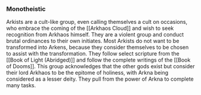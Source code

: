 ### Monotheistic
Arkists are a cult-like group, even calling themselves a cult on occasions, who embrace the coming of the [[Arkhaos Cloud]] and wish to seek recognition from Arkhaos himself. They are a violent group and conduct brutal ordinances to their own initiates. Most Arkists do not want to be transformed into Arkens, because they consider themselves to be chosen to assist with the transformation. They follow select scripture from the [[Book of Light (Abridged)]] and follow the complete writings of the [[Book of Dooms]]. This group acknowledges that the other gods exist but consider their lord Arkhaos to be the epitome of holiness, with Arkna being considered as a lesser deity. They pull from the power of Arkna to complete many tasks.